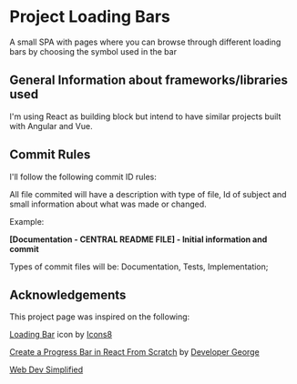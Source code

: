 # Project Loading Bars
A small SPA with pages where you can browse through different loading bars by choosing the symbol used in the bar

## General Information about frameworks/libraries used
I'm using React as building block but intend to have similar projects built with Angular and Vue.

## Commit Rules
I'll follow the following commit ID rules:

All file commited will have a description with type of file, Id of subject and small information about what was made or changed.

Example:

**[Documentation - CENTRAL README FILE] - Initial information and commit**

Types of commit files will be: Documentation, Tests, Implementation;



## Acknowledgements 

This project page was inspired on the following:

[Loading Bar](https://icons8.com/icon/1jVYZ2tXsCYh/loading-bar) icon by [Icons8](https://icons8.com/) 

[Create a Progress Bar in React From Scratch](https://www.youtube.com/watch?v=5nq61iIKVDE) by [Developer George](https://www.youtube.com/@developer_george)

[Web Dev Simplified](https://www.youtube.com/@WebDevSimplified)
